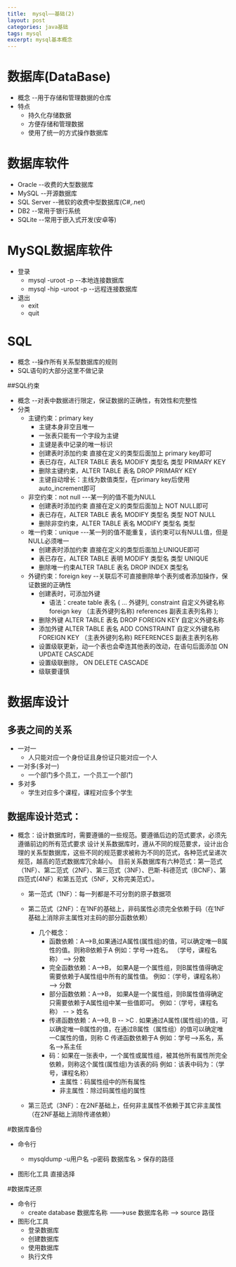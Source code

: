 ```yaml
---
title:	mysql——基础(2)
layout:	post
categories: java基础
tags: mysql
excerpt: mysql基本概念
---
```

# 数据库(DataBase)
* 概念 --用于存储和管理数据的仓库
* 特点
	* 持久化存储数据
	* 方便存储和管理数据
	* 使用了统一的方式操作数据库

# 数据库软件
* Oracle --收费的大型数据库
* MySQL --开源数据库
* SQL Server --微软的收费中型数据库(C#,.net)
* DB2 --常用于银行系统
* SQLite --常用于嵌入式开发(安卓等)

#	MySQL数据库软件
* 登录
	* mysql -uroot -p --本地连接数据库
	* mysql -hip -uroot -p --远程连接数据库
* 退出
	* exit
	* quit

# SQL
* 概念 --操作所有关系型数据库的规则
* SQL语句的大部分这里不做记录

##SQL约束
* 概念 --对表中数据进行限定，保证数据的正确性，有效性和完整性
* 分类
	* 主键约束：primary key
		* 主键本身非空且唯一
		* 一张表只能有一个字段为主键
		* 主键是表中记录的唯一标识
		* 创建表时添加约束 直接在定义的类型后面加上 primary key即可
		* 表已存在，ALTER TABLE 表名 MODIFY 类型名 类型 PRIMARY KEY
		* 删除主键约束，ALTER TABLE 表名 DROP PRIMARY KEY
		* 主键自动增长：主线为数值类型，在primary key后使用auto_increment即可
	* 非空约束：not null ---某一列的值不能为NULL
		* 创建表时添加约束 直接在定义的类型后面加上 NOT NULL即可
		* 表已存在，ALTER TABLE 表名 MODIFY 类型名 类型 NOT NULL
		* 删除非空约束，ALTER TABLE 表名 MODIFY 类型名 类型
	* 唯一约束：unique ---某一列的值不能重复，该约束可以有NULL值，但是NULL必须唯一
		* 创建表时添加约束 直接在定义的类型后面加上UNIQUE即可
		* 表已存在，ALTER TABLE 表明 MODIFY 类型名 类型 UNIQUE
		* 删除唯一约束ALTER TABLE 表名 DROP INDEX 类型名
	* 外键约束：foreign key --关联后不可直接删除单个表列或者添加操作，保证数据的正确性
		* 创建表时，可添加外键
			* 语法：create table 表名
					(
						...
						外键列,
						constraint 自定义外键名称 foreign key （主表外键列名称) references 副表主表列名称
									);
		* 删除外键 ALTER TABLE 表名 DROP FOREIGN KEY 自定义外键名称
		* 添加外键 ALTER TABLE 表名 ADD CONSTRAINT 自定义外键名称 FOREIGN KEY （主表外键列名称) REFERENCES 副表主表列名称
		* 设置级联更新，动一个表也会牵连其他表的改动，在语句后面添加 ON UPDATE CASCADE
		* 设置级联删除， ON DELETE CASCADE
		* 级联要谨慎
	
#	数据库设计

##	多表之间的关系
*	一对一
	*	人只能对应一个身份证且身份证只能对应一个人
*	一对多(多对一)
	*	一个部门多个员工，一个员工一个部门
*	多对多
	*	学生对应多个课程，课程对应多个学生	

## 数据库设计范式：
* 概念：设计数据库时，需要遵循的一些规范。要遵循后边的范式要求，必须先遵循前边的所有范式要求
设计关系数据库时，遵从不同的规范要求，设计出合理的关系型数据库，这些不同的规范要求被称为不同的范式，各种范式呈递次规范，越高的范式数据库冗余越小。
目前关系数据库有六种范式：第一范式（1NF）、第二范式（2NF）、第三范式（3NF）、巴斯-科德范式（BCNF）、第四范式(4NF）和第五范式（5NF，又称完美范式）。
	* 第一范式（1NF）：每一列都是不可分割的原子数据项
	*	第二范式（2NF）：在1NF的基础上，非码属性必须完全依赖于码（在1NF基础上消除非主属性对主码的部分函数依赖）
		* 几个概念：
			* 函数依赖：A-->B,如果通过A属性(属性组)的值，可以确定唯一B属性的值。则称B依赖于A
						例如：学号-->姓名。  （学号，课程名称） --> 分数
			* 完全函数依赖：A-->B， 如果A是一个属性组，则B属性值得确定需要依赖于A属性组中所有的属性值。
						例如：（学号，课程名称） --> 分数
			* 部分函数依赖：A-->B， 如果A是一个属性组，则B属性值得确定只需要依赖于A属性组中某一些值即可。
						例如：（学号，课程名称） -- > 姓名
			* 传递函数依赖：A-->B, B -- >C . 如果通过A属性(属性组)的值，可以确定唯一B属性的值，在通过B属性（属性组）的值可以确定唯一C属性的值，则称 C 传递函数依赖于A
						例如：学号-->系名，系名-->系主任
			* 码：如果在一张表中，一个属性或属性组，被其他所有属性所完全依赖，则称这个属性(属性组)为该表的码
						例如：该表中码为：（学号，课程名称）
				* 主属性：码属性组中的所有属性
				* 非主属性：除过码属性组的属性
						
	* 第三范式（3NF）：在2NF基础上，任何非主属性不依赖于其它非主属性（在2NF基础上消除传递依赖）

#数据库备份
* 命令行
	* mysqldump -u用户名 -p密码 数据库名 > 保存的路径
	
* 图形化工具
	直接选择

#数据库还原
* 命令行 
	* create database 数据库名称 --->use 数据库名称 --> source 路径
* 图形化工具 
	* 登录数据库
	* 创建数据库
	* 使用数据库
	* 执行文件